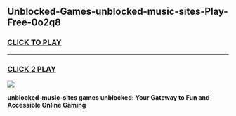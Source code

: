 
## Unblocked-Games-unblocked-music-sites-Play-Free-0o2q8
<h3>
<a href="https://premium76.site?title=unblocked-music-sites&ref=21A">CLICK TO PLAY</a></h3>
<hr>

<h3>
<a href="https://premium76.site?title=unblocked-music-sites&ref=21A">CLICK 2 PLAY</a>
  
</h3>

<a href="https://premium76.site?title=unblocked-music-sites&ref=21A"><img src="https://clearcache.store/games.png"></a>


**unblocked-music-sites games unblocked: Your Gateway to Fun and Accessible Online Gaming**
